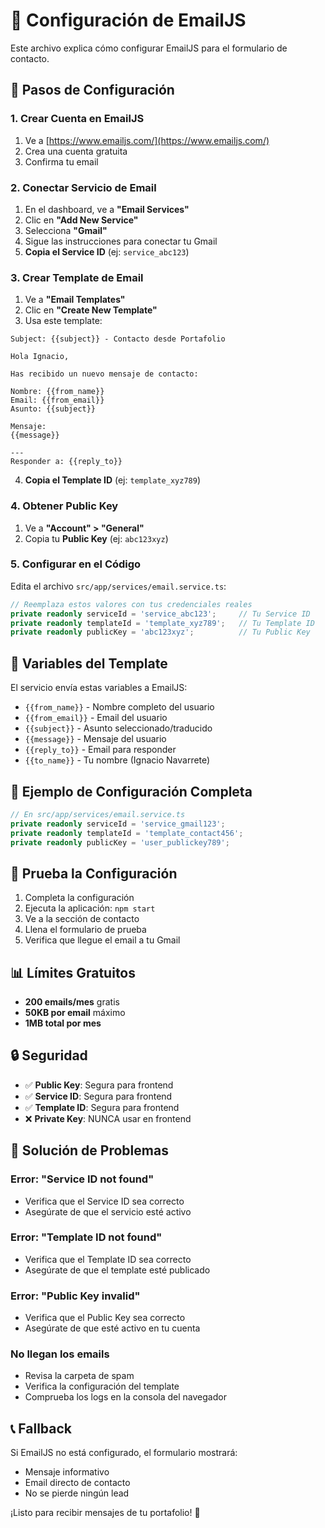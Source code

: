 # 📧 Configuración de EmailJS

Este archivo explica cómo configurar EmailJS para el formulario de contacto.

## 🚀 Pasos de Configuración

### 1. Crear Cuenta en EmailJS
1. Ve a [https://www.emailjs.com/](https://www.emailjs.com/)
2. Crea una cuenta gratuita
3. Confirma tu email

### 2. Conectar Servicio de Email
1. En el dashboard, ve a **"Email Services"**
2. Clic en **"Add New Service"**
3. Selecciona **"Gmail"**
4. Sigue las instrucciones para conectar tu Gmail
5. **Copia el Service ID** (ej: `service_abc123`)

### 3. Crear Template de Email
1. Ve a **"Email Templates"**
2. Clic en **"Create New Template"**
3. Usa este template:

```
Subject: {{subject}} - Contacto desde Portafolio

Hola Ignacio,

Has recibido un nuevo mensaje de contacto:

Nombre: {{from_name}}
Email: {{from_email}}
Asunto: {{subject}}

Mensaje:
{{message}}

---
Responder a: {{reply_to}}
```

4. **Copia el Template ID** (ej: `template_xyz789`)

### 4. Obtener Public Key
1. Ve a **"Account" > "General"**
2. Copia tu **Public Key** (ej: `abc123xyz`)

### 5. Configurar en el Código
Edita el archivo `src/app/services/email.service.ts`:

```typescript
// Reemplaza estos valores con tus credenciales reales
private readonly serviceId = 'service_abc123';     // Tu Service ID
private readonly templateId = 'template_xyz789';   // Tu Template ID  
private readonly publicKey = 'abc123xyz';          // Tu Public Key
```

## 🔧 Variables del Template

El servicio envía estas variables a EmailJS:

- `{{from_name}}` - Nombre completo del usuario
- `{{from_email}}` - Email del usuario
- `{{subject}}` - Asunto seleccionado/traducido
- `{{message}}` - Mensaje del usuario
- `{{reply_to}}` - Email para responder
- `{{to_name}}` - Tu nombre (Ignacio Navarrete)

## 📝 Ejemplo de Configuración Completa

```typescript
// En src/app/services/email.service.ts
private readonly serviceId = 'service_gmail123';
private readonly templateId = 'template_contact456';
private readonly publicKey = 'user_publickey789';
```

## 🎯 Prueba la Configuración

1. Completa la configuración
2. Ejecuta la aplicación: `npm start`
3. Ve a la sección de contacto
4. Llena el formulario de prueba
5. Verifica que llegue el email a tu Gmail

## 📊 Límites Gratuitos

- **200 emails/mes** gratis
- **50KB por email** máximo
- **1MB total por mes**

## 🔒 Seguridad

- ✅ **Public Key**: Segura para frontend
- ✅ **Service ID**: Segura para frontend  
- ✅ **Template ID**: Segura para frontend
- ❌ **Private Key**: NUNCA usar en frontend

## 🐛 Solución de Problemas

### Error: "Service ID not found"
- Verifica que el Service ID sea correcto
- Asegúrate de que el servicio esté activo

### Error: "Template ID not found"
- Verifica que el Template ID sea correcto
- Asegúrate de que el template esté publicado

### Error: "Public Key invalid"
- Verifica que el Public Key sea correcto
- Asegúrate de que esté activo en tu cuenta

### No llegan los emails
- Revisa la carpeta de spam
- Verifica la configuración del template
- Comprueba los logs en la consola del navegador

## 📞 Fallback

Si EmailJS no está configurado, el formulario mostrará:
- Mensaje informativo
- Email directo de contacto
- No se pierde ningún lead

¡Listo para recibir mensajes de tu portafolio! 🚀